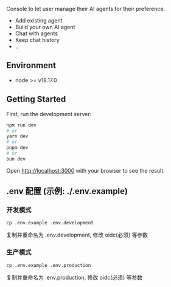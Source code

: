Console to let user manage their AI agents for their preference.

- Add existing agent
- Build your own AI agent
- Chat with agents
- Keep chat history
- ..

## Environment

- node >= v18.17.0

## Getting Started

First, run the development server:

```bash
npm run dev
# or
yarn dev
# or
pnpm dev
# or
bun dev
```

Open <http://localhost:3000> with your browser to see the result.

## .env 配置 (示例: ./.env.example)

### 开发模式

```
cp .env.example .env.development
```

复制并重命名为 .env.development, 修改 oidc(必须) 等参数

### 生产模式

```
cp .env.example .env.production
```

复制并重命名为 .env.production, 修改 oidc(必须) 等参数
